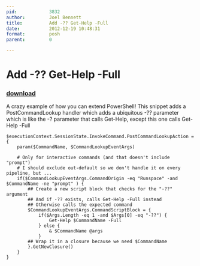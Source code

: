 ```yaml
---
pid:            3832
author:         Joel Bennett
title:          Add -?? Get-Help -Full
date:           2012-12-19 10:48:31
format:         posh
parent:         0

---
```


# Add -?? Get-Help -Full

### [download](//scripts/3832.ps1)

A crazy example of how you can extend PowerShell! This snippet adds a PostCommandLookup handler which adds a ubiquitous -?? parameter which is like the -? parameter that calls Get-Help, except this one calls Get-Help -Full

```posh
$executionContext.SessionState.InvokeCommand.PostCommandLookupAction = {
    param($CommandName, $CommandLookupEventArgs)

    # Only for interactive commands (and that doesn't include "prompt")
    # I should exclude out-default so we don't handle it on every pipeline, but ...
    if($CommandLookupEventArgs.CommandOrigin -eq "Runspace" -and $CommandName -ne "prompt" ) {
        ## Create a new script block that checks for the "-??" argument 
        ## And if -?? exists, calls Get-Help -Full instead
        ## Otherwise calls the expected command
        $CommandLookupEventArgs.CommandScriptBlock = {
            if($Args.Length -eq 1 -and $Args[0] -eq "-??") {
                Get-Help $CommandName -Full
            } else {
                & $CommandName @args
            }
        ## Wrap it in a closure because we need $CommandName
        }.GetNewClosure()
    }
}
```
